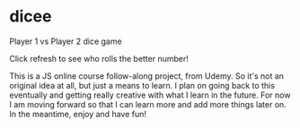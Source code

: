 # dicee
Player 1 vs Player 2 dice game

Click refresh to see who rolls the better number!

This is a JS online course follow-along project, from Udemy.
So it's not an original idea at all, but just a means to learn.
I plan on going back to this eventually and getting really
creative with what I learn in the future.
For now I am moving forward so that I can learn more and add
more things later on.
In the meantime, enjoy and have fun!
